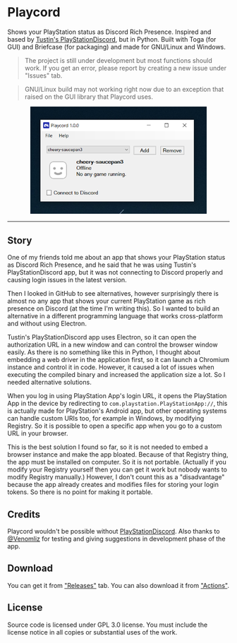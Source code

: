 # Playcord

Shows your PlayStation status as Discord Rich Presence. Inspired and based by [Tustin's PlayStationDiscord](https://github.com/Tustin/PlayStationDiscord), but in Python. Built with Toga (for GUI) and Briefcase (for packaging) and made for GNU/Linux and Windows. 

> The project is still under development but most functions should work. If you get an error, please report by creating a new issue under "Issues" tab.

> GNU/Linux build may not working right now due to an exception that raised on the GUI library that Playcord uses.

<p align="center">
    <img src=".github/windows.png" width="400">
</p>

---

## Story

One of my friends told me about an app that shows your PlayStation status as Discord Rich Presence, and he said that he was using Tustin's PlayStationDiscord app, but it was not connecting to Discord properly and causing login issues in the latest version.

Then I looked in GitHub to see alternatives, however surprisingly there is almost no any app that shows your current PlayStation game as rich presence on Discord (at the time I'm writing this). So I wanted to build an alternative in a different programming language that works cross-platform and without using Electron.

Tustin's PlayStationDiscord app uses Electron, so it can open the authorization URL in a new window and can control the browser window easily. As there is no something like this in Python, I thought about embedding a web driver in the application first, so it can launch a Chromium instance and control it in code. However, it caused a lot of issues when executing the compiled binary and increased the application size a lot. So I needed alternative solutions.

When you log in using PlayStation App's login URL, it opens the PlayStation App in the device by redirecting to `com.playstation.PlayStationApp://`, this is actually made for PlayStation's Android app, but other operating systems can handle custom URIs too, for example in Windows, by modifying Registry. So it is possible to open a specific app when you go to a custom URL in your browser.

This is the best solution I found so far, so it is not needed to embed a browser instance and make the app bloated. Because of that Registry thing, the app must be installed on computer. So it is not portable. (Actually if you modify your Registry yourself then you can get it work but nobody wants to modify Registry manually.) However, I don't count this as a "disadvantage" because the app already creates and modifies files for storing your login tokens. So there is no point for making it portable.

## Credits

Playcord wouldn't be possible without [PlayStationDiscord](https://github.com/Tustin/PlayStationDiscord). Also thanks to [@Venomliz](https://github.com/venomliz) for testing and giving suggestions in development phase of the app.

## Download

You can get it from ["Releases"](https://github.com/ysfchn/Playcord/releases) tab. You can also download it from ["Actions"](https://github.com/ysfchn/Playcord/actions).

## License

Source code is licensed under GPL 3.0 license. You must include the license notice in all copies or substantial uses of the work.
